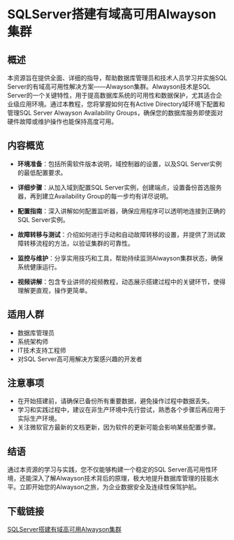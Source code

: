 # SQLServer搭建有域高可用Alwayson集群

## 概述

本资源旨在提供全面、详细的指导，帮助数据库管理员和技术人员学习并实施SQL Server的有域高可用性解决方案——Alwayson集群。Alwayson技术是SQL Server的一个关键特性，用于提高数据库系统的可用性和数据保护，尤其适合企业级应用环境。通过本教程，您将掌握如何在有Active Directory域环境下配置和管理SQL Server Alwayson Availability Groups，确保您的数据库服务即使面对硬件故障或维护操作也能保持高度可用。

## 内容概览

- **环境准备**：包括所需软件版本说明，域控制器的设置，以及SQL Server实例的最低配置要求。
  
- **详细步骤**：从加入域到配置SQL Server实例，创建端点，设置备份首选服务器，再到建立Availability Group的每一步均有详尽说明。
  
- **配置指南**：深入讲解如何配置监听器，确保应用程序可以透明地连接到正确的SQL Server实例。
  
- **故障转移与测试**：介绍如何进行手动和自动故障转移的设置，并提供了测试故障转移流程的方法，以验证集群的可靠性。
  
- **监控与维护**：分享实用技巧和工具，帮助持续监测Alwayson集群状态，确保系统健康运行。
  
- **视频讲解**：包含专业讲师的视频教程，动态展示搭建过程中的关键环节，使得理解更直观，操作更简单。

## 适用人群

- 数据库管理员
- 系统架构师
- IT技术支持工程师
- 对SQL Server高可用解决方案感兴趣的开发者

## 注意事项

- 在开始搭建前，请确保已备份所有重要数据，避免操作过程中数据丢失。
- 学习和实践过程中，建议在非生产环境中先行尝试，熟悉各个步骤后再应用于实际生产环境。
- 关注微软官方最新的文档更新，因为软件的更新可能会影响某些配置步骤。

## 结语

通过本资源的学习与实践，您不仅能够构建一个稳定的SQL Server高可用性环境，还能深入了解Alwayson技术背后的原理，极大地提升数据库管理的技能水平。立即开始您的Alwayson之旅，为企业数据安全及连续性保驾护航。

## 下载链接

[SQLServer搭建有域高可用Alwayson集群](https://pan.quark.cn/s/eb8add3acb4a)